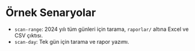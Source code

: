 # Örnek Senaryolar
- `scan-range`: 2024 yılı tüm günleri için tarama, `raporlar/` altına Excel ve CSV çıktısı.
- `scan-day`: Tek gün için tarama ve rapor yazımı.
